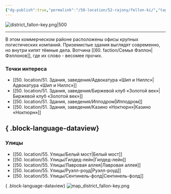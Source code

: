 ```yaml
---
{"dg-publish":true,"permalink":"/50-location/52-rajony/fellon-ki/","tags":["локация/район"]}
---
```


![district_fallon-key.png|500](/img/user/90.%20files/district_fallon-key.png)
***
В этом коммерческом районе расположены офисы крупных логистических компаний. Приземистые здания выглядят современно, но внутри кипят тёмные дела.
Вотчина [[60. faction/Семья Фэллон\|Фэллонов]], где их слово - весомее прочих. 
### Точки интереса
- [[50. location/51. Здания, заведения/Адвокатура «Шип и Ниллс»\|Адвокатура «Шип и Ниллс»]]
- [[50. location/51. Здания, заведения/Биржевой клуб «Золотой век»\|Биржевой клуб «Золотой век»]]
- [[50. location/51. Здания, заведения/Ипподром\|Ипподром]]
- [[50. location/51. Здания, заведения/Казино «Ноктюрн»\|Казино «Ноктюрн»]]

{ .block-language-dataview}
---
### Улицы
- [[50. location/55. Улицы/Белый мост\|Белый мост]]
- [[50. location/55. Улицы/Гилдед-лейн\|Гилдед-лейн]]
- [[50. location/55. Улицы/Лавровая аллея\|Лавровая аллея]]
- [[50. location/55. Улицы/Руэлл-роуд\|Руэлл-роуд]]
- [[50. location/55. Улицы/Сентинель-фолд\|Сентинель-фолд]]

{ .block-language-dataview}
![map_district_fallon-key.png](/img/user/90.%20files/map_district_fallon-key.png)